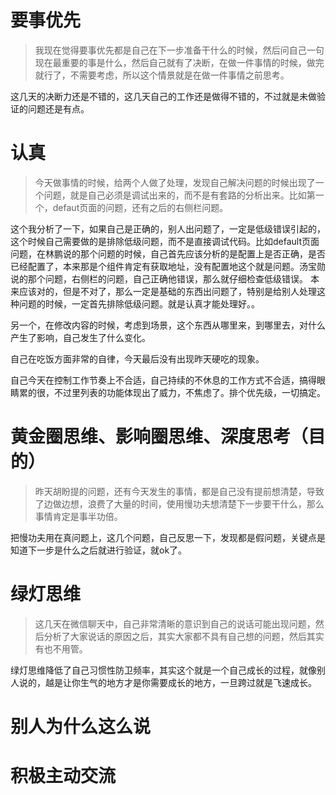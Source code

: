 # 要事优先
> 我现在觉得要事优先都是自己在下一步准备干什么的时候，然后问自己一句现在最重要的事是什么，然后自己就有了决断，在做一件事情的时候，做完就行了，不需要考虑，所以这个情景就是在做一件事情之前思考。

这几天的决断力还是不错的，这几天自己的工作还是做得不错的，不过就是未做验证的问题还是有点。
# 认真
> 今天做事情的时候，给两个人做了处理，发现自己解决问题的时候出现了一个问题，就是自己必须是调试出来的，而不是有套路的分析出来。比如第一个，defaut页面的问题，还有之后的右侧栏问题。

这个我分析了一下，如果自己是正确的，别人出问题了，一定是低级错误引起的，这个时候自己需要做的是排除低级问题，而不是直接调试代码。比如default页面问题，在林鹏说的那个问题的时候，自己首先应该分析的是配置上是否正确，是否已经配置了，本来那是个组件肯定有获取地址，没有配置地这个就是问题。汤宝勋说的那个问题，右侧栏的问题，自己正确他错误，那么就仔细检查低级错误。
本来应该对的，但是不对了，那么一定是基础的东西出问题了，特别是给别人处理这种问题的时候，一定首先排除低级问题。就是认真才能处理好。。

另一个，在修改内容的时候，考虑到场景，这个东西从哪里来，到哪里去，对什么产生了影响，自己发生了什么变化。

自己在吃饭方面非常的自律，今天最后没有出现昨天硬吃的现象。

自己今天在控制工作节奏上不合适，自己持续的不休息的工作方式不合适，搞得眼睛累的很，不过里列表的功能体现出了威力，不焦虑了。排个优先级，一切搞定。
# 黄金圈思维、影响圈思维、深度思考（目的）
> 昨天胡盼提的问题，还有今天发生的事情，都是自己没有提前想清楚，导致了边做边想，浪费了大量的时间，使用慢功夫想清楚下一步要干什么，那么事情肯定是事半功倍。

把慢功夫用在真问题上，这几个问题，自己反思一下，发现都是假问题，关键点是知道下一步是什么之后就进行验证，就ok了。
# 绿灯思维
> 这几天在微信聊天中，自己非常清晰的意识到自己的说话可能出现问题，然后分析了大家说话的原因之后，其实大家都不具有自己想的问题，然后其实有也不用管。

绿灯思维降低了自己习惯性防卫频率，其实这个就是一个自己成长的过程，就像别人说的，越是让你生气的地方才是你需要成长的地方，一旦跨过就是飞速成长。
# 别人为什么这么说
# 积极主动交流
